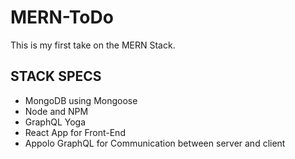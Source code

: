 # MERN-ToDo

This is my first take on the MERN Stack.

## STACK SPECS

- MongoDB using Mongoose
- Node and NPM
- GraphQL Yoga
- React App for Front-End
- Appolo GraphQL for Communication between server and client
